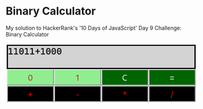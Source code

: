 # Binary Calculator
My solution to HackerRank's '10 Days of JavaScript' Day 9 Challenge: Binary Calculator

![preview](preview.png)